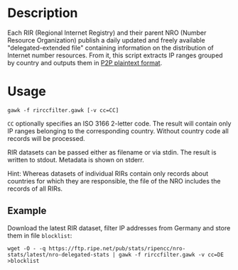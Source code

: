 # Description

Each RIR (Regional Internet Registry) and their parent NRO (Number Resource Organization) publish a daily updated and freely available "delegated-extended file" containing information on the distribution of Internet number resources. From it, this script extracts IP ranges grouped by country and outputs them in [P2P plaintext format](https://en.wikipedia.org/wiki/PeerGuardian#P2P_plaintext_format).


# Usage

```
gawk -f rirccfilter.gawk [-v cc=CC]
```

`CC` optionally specifies an ISO 3166 2-letter code. The result will contain only IP ranges belonging to the corresponding country. Without country code all records will be processed.

RIR datasets can be passed either as filename or via stdin. The result is written to stdout. Metadata is shown on stderr.

Hint: Whereas datasets of individual RIRs contain only records about countries for which they are responsible, the file of the NRO includes the records of all RIRs.

## Example

Download the latest RIR dataset, filter IP addresses from Germany and store them in file `blocklist`:
```shell
wget -O - -q https://ftp.ripe.net/pub/stats/ripencc/nro-stats/latest/nro-delegated-stats | gawk -f rirccfilter.gawk -v cc=DE >blocklist
```


